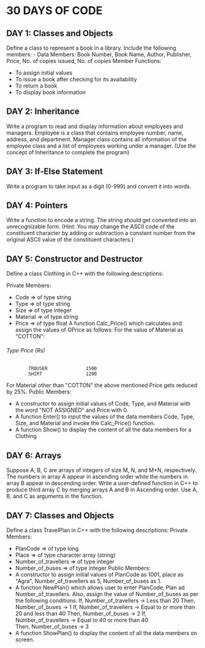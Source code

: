 # 30 DAYS OF CODE

## DAY 1: Classes and Objects
Define a class to represent a book in a library. 
Include the following members: -
Data Members: 
 Book Number, Book Name, Author, Publisher, Price, No. of copies issued, No. of copies
 Member Functions:
 *	To assign initial values 
 *	To issue a book after checking for its availability 
 *	To return a book 
 * To display book information
 
 ## DAY 2: Inheritance
Write a program to read and display information about employees and managers. Employee is a class that contains employee number, name, address, and department. Manager class contains all information of the employee class and a list of employees working under a manager. (Use the concept of Inheritance to complete the program)

## DAY 3: If-Else Statement
Write a program to take input as a digit (0-999) and convert it into words.

## DAY 4: Pointers
Write a function to encode a string. The string should get converted into an unrecognizable form. (Hint: You may change the ASCII code of the constituent character by adding or subtraction a constant number from the original ASCII value of the constituent characters.)

## DAY 5: Constructor and Destructor
Define a class Clothing in C++ with the following descriptions:

Private Members:
 * Code => of type string
 * Type => of type string
 * Size => of type integer
 * Material => of type string
 * Price => of type float
A function Calc_Price() which calculates and assign the values of GPrice as follows:
For the value of Material as "COTTON":
######      Type                Price (Rs)
            TROUSER              1500
            SHIRT                1200

For Material other than "COTTON" the above mentioned Price gets reduced by 25%.
Public Members:
 * A constructor to assign initial values of Code, Type, and Material with the word "NOT ASSIGNED" and Price with 0.
 * A function Enter() to input the values of the data members Code, Type, Size, and Material and invoke the Calc_Price() function.
 * A function Show() to display the content of all the data members for a Clothing

## DAY 6: Arrays
Suppose A, B, C are arrays of integers of size M, N, and M+N, respectively. The numbers in array A appear in ascending order while the numbers in array B appear in descending order. Write a user-defined function in C++ to produce third array C by merging arrays A and B in Ascending order. Use A, B, and C as arguments in the function.

## DAY 7: Classes and Objects
Define a class TravelPlan in C++ with the following descriptions:
Private Members:
 * PlanCode => of type long
 * Place => of type character array (string)
 * Number_of_travellers => of type integer
 * Number_of_buses => of type integer
Public Members:
 * A constructor to assign initial values of PlanCode as 1001, place as "Agra", Number_of_travellers as 5, Number_of_buses as 1.
 * A function NewPlan() which allows user to enter PlanCode, Plan ad Number_of_travellers. Also, assign the value of Number_of_buses as per the following conditions:
  If, Number_of_travellers -> Less than 20 
  Then, Number_of_buses -> 1
  If, Number_of_travellers -> Equal to or more than 20 and less than 40 
  Then, Number_of_buses -> 2
  If, Number_of_travellers -> Equal to 40 or more than 40                      
  Then, Number_of_buses -> 3
 * A function ShowPlan() to display the content of all the data members on screen.
